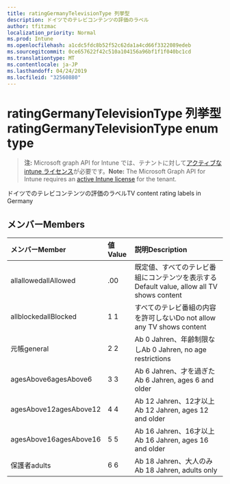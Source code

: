 ```yaml
---
title: ratingGermanyTelevisionType 列挙型
description: ドイツでのテレビコンテンツの評価のラベル
author: tfitzmac
localization_priority: Normal
ms.prod: Intune
ms.openlocfilehash: a1cdc5fdc8b52f52c62da1a4cd66f3322089edeb
ms.sourcegitcommit: 0ce657622f42c510a104156a96bf1f1f040bc1cd
ms.translationtype: MT
ms.contentlocale: ja-JP
ms.lasthandoff: 04/24/2019
ms.locfileid: "32560880"
---
```

# <a name="ratinggermanytelevisiontype-enum-type"></a><span data-ttu-id="99b4e-103">ratingGermanyTelevisionType 列挙型</span><span class="sxs-lookup"><span data-stu-id="99b4e-103">ratingGermanyTelevisionType enum type</span></span>

> <span data-ttu-id="99b4e-104">**注:** Microsoft graph API for Intune では、テナントに対して[アクティブな intune ライセンス](https://go.microsoft.com/fwlink/?linkid=839381)が必要です。</span><span class="sxs-lookup"><span data-stu-id="99b4e-104">**Note:** The Microsoft Graph API for Intune requires an [active Intune license](https://go.microsoft.com/fwlink/?linkid=839381) for the tenant.</span></span>

<span data-ttu-id="99b4e-105">ドイツでのテレビコンテンツの評価のラベル</span><span class="sxs-lookup"><span data-stu-id="99b4e-105">TV content rating labels in Germany</span></span>

## <a name="members"></a><span data-ttu-id="99b4e-106">メンバー</span><span class="sxs-lookup"><span data-stu-id="99b4e-106">Members</span></span>
|<span data-ttu-id="99b4e-107">メンバー</span><span class="sxs-lookup"><span data-stu-id="99b4e-107">Member</span></span>|<span data-ttu-id="99b4e-108">値</span><span class="sxs-lookup"><span data-stu-id="99b4e-108">Value</span></span>|<span data-ttu-id="99b4e-109">説明</span><span class="sxs-lookup"><span data-stu-id="99b4e-109">Description</span></span>|
|:---|:---|:---|
|<span data-ttu-id="99b4e-110">allallowed</span><span class="sxs-lookup"><span data-stu-id="99b4e-110">allAllowed</span></span>|<span data-ttu-id="99b4e-111">.0</span><span class="sxs-lookup"><span data-stu-id="99b4e-111">0</span></span>|<span data-ttu-id="99b4e-112">既定値、すべてのテレビ番組にコンテンツを表示する</span><span class="sxs-lookup"><span data-stu-id="99b4e-112">Default value, allow all TV shows content</span></span>|
|<span data-ttu-id="99b4e-113">allblocked</span><span class="sxs-lookup"><span data-stu-id="99b4e-113">allBlocked</span></span>|<span data-ttu-id="99b4e-114">1 </span><span class="sxs-lookup"><span data-stu-id="99b4e-114">1</span></span>|<span data-ttu-id="99b4e-115">すべてのテレビ番組の内容を許可しない</span><span class="sxs-lookup"><span data-stu-id="99b4e-115">Do not allow any TV shows content</span></span>|
|<span data-ttu-id="99b4e-116">元帳</span><span class="sxs-lookup"><span data-stu-id="99b4e-116">general</span></span>|<span data-ttu-id="99b4e-117">2 </span><span class="sxs-lookup"><span data-stu-id="99b4e-117">2</span></span>|<span data-ttu-id="99b4e-118">Ab 0 Jahren、年齢制限なし</span><span class="sxs-lookup"><span data-stu-id="99b4e-118">Ab 0 Jahren, no age restrictions</span></span>|
|<span data-ttu-id="99b4e-119">agesAbove6</span><span class="sxs-lookup"><span data-stu-id="99b4e-119">agesAbove6</span></span>|<span data-ttu-id="99b4e-120">3 </span><span class="sxs-lookup"><span data-stu-id="99b4e-120">3</span></span>|<span data-ttu-id="99b4e-121">Ab 6 Jahren、才を過ぎた</span><span class="sxs-lookup"><span data-stu-id="99b4e-121">Ab 6 Jahren, ages 6 and older</span></span>|
|<span data-ttu-id="99b4e-122">agesAbove12</span><span class="sxs-lookup"><span data-stu-id="99b4e-122">agesAbove12</span></span>|<span data-ttu-id="99b4e-123">4 </span><span class="sxs-lookup"><span data-stu-id="99b4e-123">4</span></span>|<span data-ttu-id="99b4e-124">Ab 12 Jahren、12才以上</span><span class="sxs-lookup"><span data-stu-id="99b4e-124">Ab 12 Jahren, ages 12 and older</span></span>|
|<span data-ttu-id="99b4e-125">agesAbove16</span><span class="sxs-lookup"><span data-stu-id="99b4e-125">agesAbove16</span></span>|<span data-ttu-id="99b4e-126">5 </span><span class="sxs-lookup"><span data-stu-id="99b4e-126">5</span></span>|<span data-ttu-id="99b4e-127">Ab 16 Jahren、16才以上</span><span class="sxs-lookup"><span data-stu-id="99b4e-127">Ab 16 Jahren, ages 16 and older</span></span>|
|<span data-ttu-id="99b4e-128">保護者</span><span class="sxs-lookup"><span data-stu-id="99b4e-128">adults</span></span>|<span data-ttu-id="99b4e-129">6 </span><span class="sxs-lookup"><span data-stu-id="99b4e-129">6</span></span>|<span data-ttu-id="99b4e-130">Ab 18 Jahren、大人のみ</span><span class="sxs-lookup"><span data-stu-id="99b4e-130">Ab 18 Jahren, adults only</span></span>|




